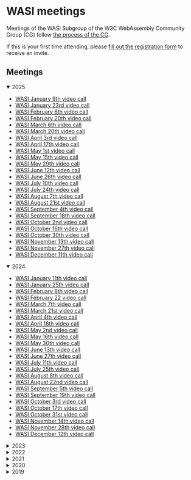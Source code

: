 # WASI meetings

Meetings of the WASI Subgroup of the W3C WebAssembly Community Group (CG) follow
[the process of the CG](https://github.com/WebAssembly/meetings).

If this is your first time attending, please [fill out the registration form](https://docs.google.com/forms/d/e/1FAIpQLSdpO6Lp2L_dZ2_oiDgzjKx7pb7s2YYHjeSIyfHWZZGSKoZKWQ/viewform) to receive an invite.

## Meetings

<details open>

<summary>2025</summary>

  * [WASI January 9th video call](2025/WASI-01-09.md)
  * [WASI January 23rd video call](2025/WASI-01-25.md)
  * [WASI February 6th video call](2025/WASI-02-06.md)
  * [WASI February 20th video call](2025/WASI-02-20.md)
  * [WASI March 6th video call](2025/WASI-03-06.md)
  * [WASI March 20th video call](2025/WASI-03-20.md)
  * [WASI April 3rd video call](2025/WASI-04-03.md)
  * [WASI April 17th video call](2025/WASI-04-17.md)
  * [WASI May 1st video call](2025/WASI-05-01.md)
  * [WASI May 15th video call](2025/WASI-05-15.md)
  * [WASI May 29th video call](2025/WASI-05-29.md)
  * [WASI June 12th video call](2025/WASI-06-12.md)
  * [WASI June 26th video call](2025/WASI-06-26.md)
  * [WASI July 10th video call](2025/WASI-07-10.md)
  * [WASI July 24th video call](2025/WASI-07-24.md)
  * [WASI August 7th video call](2025/WASI-08-07.md)
  * [WASI August 21st video call](2025/WASI-08-21.md)
  * [WASI September 4th video call](2025/WASI-09-04.md)
  * [WASI September 18th video call](2025/WASI-09-18.md)
  * [WASI October 2nd video call](2025/WASI-10-02.md)
  * [WASI October 16th video call](2025/WASI-10-16.md)
  * [WASI October 30th video call](2025/WASI-10-30.md)
  * [WASI November 13th video call](2025/WASI-11-13.md)
  * [WASI November 27th video call](2025/WASI-11-27.md)
  * [WASI December 11th video call](2025/WASI-12-11.md)

</details>

<details open>

<summary>2024</summary>

  * [WASI January 11th video call](2024/WASI-01-11.md)
  * [WASI January 25th video call](2024/WASI-01-25.md)
  * [WASI February 8th video call](2024/WASI-02-08.md)
  * [WASI February 22 video call](2024/WASI-02-22.md)
  * [WASI March 7th video call](2024/WASI-03-07.md)
  * [WASI March 21st video call](2024/WASI-03-21.md)
  * [WASI April 4th video call](2024/WASI-04-04.md)
  * [WASI April 18th video call](2024/WASI-04-18.md)
  * [WASI May 2nd video call](2024/WASI-05-02.md)
  * [WASI May 16th video call](2024/WASI-05-16.md)
  * [WASI May 30th video call](2024/WASI-05-30.md)
  * [WASI June 13th video call](2024/WASI-06-13.md)
  * [WASI June 27th video call](2024/WASI-06-27.md)
  * [WASI July 11th video call](2024/WASI-07-11.md)
  * [WASI July 25th video call](2024/WASI-07-25.md)
  * [WASI August 8th video call](2024/WASI-08-08.md)
  * [WASI August 22nd video call](2024/WASI-08-22.md)
  * [WASI September 5th video call](2024/WASI-09-05.md)
  * [WASI September 19th video call](2024/WASI-09-19.md)
  * [WASI October 3rd video call](2024/WASI-10-03.md)
  * [WASI October 17th video call](2024/WASI-10-17.md)
  * [WASI October 31st video call](2024/WASI-10-31.md)
  * [WASI November 14th video call](2024/WASI-11-14.md)
  * [WASI November 28th video call](2024/WASI-11-28.md)
  * [WASI December 12th video call](2024/WASI-12-12.md)

</details>

<details>

<summary>2023</summary>

  * [WASI January 12th video call](2023/WASI-01-12.md)
  * [WASI January 26th video call](2023/WASI-01-26.md)
  * [WASI February 9th video call](2023/WASI-02-09.md)
  * [WASI February 23rd video call](2023/WASI-02-23.md)
  * [WASI March 9th video call](2023/WASI-03-09.md)
  * [WASI March 23rd video call](2023/WASI-03-23.md)
  * [WASI April 20th video call](2023/WASI-04-20.md)
  * [WASI May 4th video call](2023/WASI-05-04.md)
  * WASI May 18th video call _Canceled_
  * [WASI June 1st video call](2023/WASI-06-01.md)
  * [WASI June 15th video call](2023/WASI-06-15.md)
  * [WASI June 29th video call](2023/WASI-06-29.md)
  * [WASI July 13th video call](2023/WASI-07-13.md)
  * [WASI July 27th video call](2023/WASI-07-27.md)
  * [WASI August 10th video call](2023/WASI-08-10.md)
  * [WASI August 24th video call](2023/WASI-08-24.md)
  * [WASI September 7th video call](2023/WASI-09-07.md)
  * [WASI September 21nd video call](2023/WASI-09-21.md)
  * [WASI October 5th video call](2023/WASI-10-05.md)
  * [WASI October 19th video call](2023/WASI-10-19.md)
  * [WASI November 2nd video call](2023/WASI-11-02.md)
  * [WASI November 16th video call](2023/WASI-11-16.md)
  * [WASI November 30th video call](2023/WASI-11-30.md)
  * [WASI December 14th video call](2023/WASI-12-14.md)

</details>

<details>
<summary>2022</summary>

  * [WASI January 13th video call](2022/WASI-01-13.md)
  * [WASI January 27th video call](2022/WASI-01-27.md)
  * [WASI February 10th video call](2022/WASI-02-10.md)
  * [WASI February 24th video call](2022/WASI-02-24.md)
  * [WASI March 10th video call](2022/WASI-03-10.md) _Canceled_
  * [WASI March 24th video call](2022/WASI-03-24.md)
  * [WASI April 7th video call](2022/WASI-04-07.md)
  * [WASI April 21st video call](2022/WASI-04-21.md)
  * [WASI May 5th video call](2022/WASI-05-05.md)
  * [WASI May 19th video call](2022/WASI-05-19.md)
  * [WASI June 2nd video call](2022/WASI-06-02.md)
  * [WASI June 16th video call](2022/WASI-06-16.md)
  * [WASI June 30th video call](2022/WASI-06-30.md)
  * [WASI July 14th video call](2022/WASI-07-14.md)
  * [WASI July 28th video call](2022/WASI-07-28.md)
  * [WASI August 11th video call](2022/WASI-08-11.md)
  * [WASI August 25th video call](2022/WASI-08-25.md)
  * [WASI September 8th video call](2022/WASI-09-08.md)
  * [WASI September 22nd video call](2022/WASI-09-22.md)
  * [WASI October 6th video call](2022/WASI-10-06.md)
  * [WASI October 20th video call](2022/WASI-10-20.md)
  * [WASI November 3rd video call](2022/WASI-11-03.md)
  * WASI November 17th video call _Canceled_
  * [WASI December 1st video call](2022/WASI-12-01.md)
  * [WASI December 15th video call](2022/WASI-12-15.md)
  
</details>

<details>
<summary>2021</summary>

  * [WASI January 14th video call](2021/WASI-01-14.md)
  * [WASI January 28th video call](2021/WASI-01-28.md)
  * [WASI February 11th video call](2021/WASI-02-11.md)
  * [WASI February 25th video call](2021/WASI-02-25.md)
  * [WASI March 11th video call](2021/WASI-03-11.md)
  * [WASI March 25th video call](2021/WASI-03-25.md)
  * [WASI April 8th video call](2021/WASI-04-08.md)
  * [WASI April 22nd video call](2021/WASI-04-22.md)
  * [WASI May 6th video call](2021/WASI-05-06.md)
  * [WASI May 20th video call](2021/WASI-05-20.md)
  * [WASI June 3rd video call](2021/WASI-06-03.md)
  * [WASI June 17th video call](2021/WASI-06-17.md)
  * [WASI July 1st video call](2021/WASI-07-01.md) _Canceled_
  * [WASI July 15th video call](2021/WASI-07-15.md) _Canceled_
  * [WASI July 29th video call](2021/WASI-07-29.md)
  * [WASI August 12th video call](2021/WASI-08-12.md)
  * [WASI August 26th video call](2021/WASI-08-26.md)
  * [WASI September 9th video call](2021/WASI-09-09.md)
  * [WASI September 23rd video call](2021/WASI-09-23.md) _Canceled_
  * [WASI October 7th video call](2021/WASI-10-07.md)
  * [WASI October 21st video call](2021/WASI-10-21.md)
  * [WASI November 4th video call](2021/WASI-11-04.md)
  * [WASI November 18th video call](2021/WASI-11-18.md)
  * [WASI December 2nd video call](2021/WASI-12-02.md) _Canceled_
  * [WASI December 16th video call](2021/WASI-12-16.md) _Canceled_
</details>

<details>
<summary>2020</summary>

  * [WASI January 16th video call](2020/WASI-01-16.md)
  * [WASI February 27th video call](2020/WASI-02-27.md)
  * [WASI March 12th video call](2020/WASI-03-12.md)
  * [WASI March 26th video call](2020/WASI-03-26.md)
  * [WASI April 9th video call](2020/WASI-04-09.md)
  * [WASI May 7th video call](2020/WASI-05-07.md)
  * [WASI May 21st video call](2020/WASI-05-21.md)
  * [WASI June 4th video call](2020/WASI-06-04.md)
  * [WASI July 2nd video call](2020/WASI-07-02.md)
  * [WASI July 16th video call](2020/WASI-07-16.md)
  * [WASI July 30th video call](2020/WASI-07-30.md)
  * [WASI August 27th video call](2020/WASI-08-27.md)
  * [WASI September 10th video call](2020/WASI-09-10.md)
  * [WASI September 21st video call](2020/WASI-09-21.md)
  * [WASI October 8th video call](2020/WASI-10-08.md)
  * [WASI October 22nd video call](2020/WASI-10-22.md)
  * [WASI November 19th video call](2020/WASI-11-19.md)
  * [WASI December 3rd video call](2020/WASI-12-03.md)

</details>

<details>
<summary>2019</summary>

  * [WASI May 2nd video call](2019/WASI-05-02.md)
  * [WASI May 16th video call](2019/WASI-05-16.md)
  * [WASI May 30th video call](2019/WASI-05-30.md)
  * no meeting on 06-13 due to overlap with the [CG meeting](https://github.com/WebAssembly/meetings/blob/master/2019/CG-06.md)
  * [WASI June 27th video call](2019/WASI-06-27.md)
  * [WASI July 18th video call](2019/WASI-07-18.md)
  * [WASI August 15th video call](2019/WASI-08-15.md)
  * [WASI August 30th video call](2019/WASI-08-30.md)
  * [WASI September 12th video call](2019/WASI-09-12.md)
  * [WASI September 26th video call](2019/WASI-09-26.md)
  * [WASI October 15th in-person meeting](2019/WASI-10-15.md)
  * [WASI October 24th video call](2019/WASI-10-24.md)
  * [WASI November 7th video call](2019/WASI-11-07.md)
  * [WASI November 21st video call](2019/WASI-11-21.md)
  * [WASI December 5th video call](2019/WASI-12-05.md)
  * [WASI December 19th video call](2019/WASI-12-19.md)

</details>